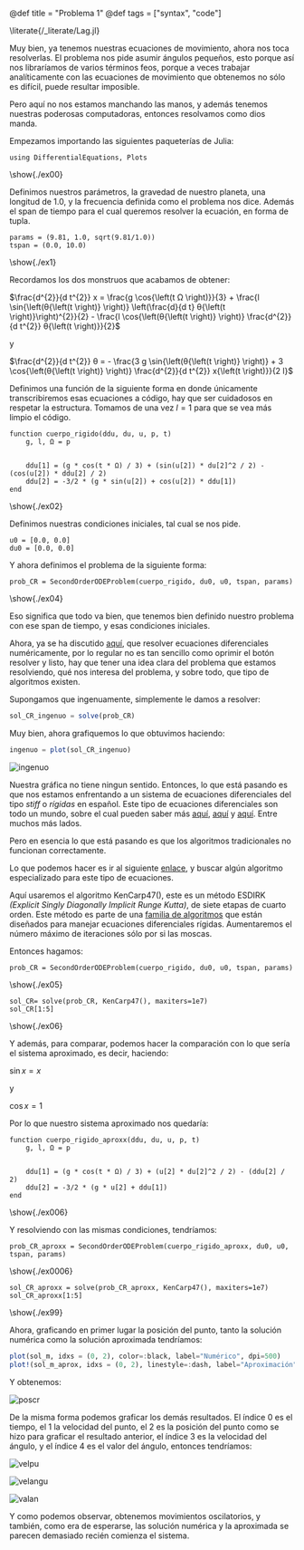 <!-- @def showall = true -->
@def title = "Problema 1"
@def tags = ["syntax", "code"]


\literate{/_literate/Lag.jl}

Muy bien, ya tenemos nuestras ecuaciones de movimiento, ahora nos toca resolverlas. El problema nos pide asumir ángulos pequeños, esto porque así nos libraríamos de varios términos feos, porque a veces trabajar analíticamente con las ecuaciones de movimiento que obtenemos no sólo es difícil, puede resultar imposible. 

Pero aquí no nos estamos manchando las manos, y además tenemos nuestras poderosas computadoras, entonces resolvamos como dios manda. 

Empezamos importando las siguientes paqueterías de Julia:


```julia:./ex00
using DifferentialEquations, Plots
```
\show{./ex00}

Definimos nuestros parámetros, la gravedad de nuestro planeta, una longitud de 1.0, y la frecuencia definida como el problema nos dice. Además el span de tiempo para el cual queremos resolver la ecuación, en forma de tupla. 

```julia:./ex1
params = (9.81, 1.0, sqrt(9.81/1.0))
tspan = (0.0, 10.0)
```

\show{./ex1}

Recordamos los dos monstruos que acabamos de obtener:

$\frac{d^{2}}{d t^{2}} x = \frac{g \cos{\left(t Ω \right)}}{3} + \frac{l \sin{\left(θ{\left(t \right)} \right)} \left(\frac{d}{d t} θ{\left(t \right)}\right)^{2}}{2} - \frac{l \cos{\left(θ{\left(t \right)} \right)} \frac{d^{2}}{d t^{2}} θ{\left(t \right)}}{2}$

y

$\frac{d^{2}}{d t^{2}} θ = - \frac{3 g \sin{\left(θ{\left(t \right)} \right)} + 3 \cos{\left(θ{\left(t \right)} \right)} \frac{d^{2}}{d t^{2}} x{\left(t \right)}}{2 l}$

Definimos una función de la siguiente forma en donde únicamente transcribiremos esas ecuaciones a código, hay que ser cuidadosos en respetar la estructura. Tomamos de una vez $l = 1$ para que se vea más limpio el código.


```julia:./ex02
function cuerpo_rigido(ddu, du, u, p, t)
    g, l, Ω = p


    ddu[1] = (g * cos(t * Ω) / 3) + (sin(u[2]) * du[2]^2 / 2) - (cos(u[2]) * ddu[2] / 2)
    ddu[2] = -3/2 * (g * sin(u[2]) + cos(u[2]) * ddu[1]) 
end
```

\show{./ex02}

Definimos nuestras condiciones iniciales, tal cual se nos pide.

```julia:./ex03
u0 = [0.0, 0.0]
du0 = [0.0, 0.0]
```

Y ahora definimos el problema de la siguiente forma:

```julia:./ex04
prob_CR = SecondOrderODEProblem(cuerpo_rigido, du0, u0, tspan, params)
```
\show{./ex04}

Eso significa que todo va bien, que tenemos bien definido nuestro problema con ese span de tiempo, y esas condiciones iniciales.

Ahora, ya se ha discutido [aquí](https://marcoherrera-s.github.io/Problemas/Ejercicios/oscilador/), que resolver ecuaciones diferenciales numéricamente, por lo regular no es tan sencillo como oprimir el botón resolver y listo, hay que tener una idea clara del problema que estamos resolviendo, qué nos interesa del problema, y sobre todo, que tipo de algoritmos existen. 

Supongamos que ingenuamente, simplemente le damos a resolver:


```julia
sol_CR_ingenuo = solve(prob_CR)
```
<!-- \show{./ex59} -->


Muy bien, ahora grafiquemos lo que obtuvimos haciendo:


```julia
ingenuo = plot(sol_CR_ingenuo)
```
<!-- \show{./ex58} -->


![ingenuo](/assets/ingenuo.png)


Nuestra gráfica no tiene ningun sentido. 
Entonces, lo que está pasando es que nos estamos enfrentando a un sistema de ecuaciones diferenciales del tipo _stiff_ o _rígidas_ en español. 
Este tipo de ecuaciones diferenciales son todo un mundo, sobre el cual pueden saber más [aquí](https://en.wikipedia.org/wiki/Stiff_equation), [aquí](https://scicomp.stackexchange.com/questions/891/the-definition-of-stiff-ode-system) y [aquí](https://docs.sciml.ai/SciMLTutorialsOutput/html/introduction/02-choosing_algs.html). Entre muchos más lados. 

Pero en esencia lo que está pasando es que los algoritmos tradicionales no funcionan correctamente.

Lo que podemos hacer es ir al siguiente [enlace](https://docs.sciml.ai/DiffEqDocs/stable/solvers/ode_solve/#OrdinaryDiffEq.jl-for-Stiff-Equations), y buscar algún algoritmo especializado para este tipo de ecuaciones.

Aquí usaremos el algoritmo KenCarp47(), este es un método ESDIRK _(Explicit Singly Diagonally Implicit Runge Kutta)_, de siete etapas de cuarto orden. Este método es parte de una [familia de algoritmos](https://arxiv.org/abs/1803.01613) que están diseñados para manejar ecuaciones diferenciales rígidas. Aumentaremos el número máximo de iteraciones sólo por si las moscas. 

Entonces hagamos: 


```julia:./ex05
prob_CR = SecondOrderODEProblem(cuerpo_rigido, du0, u0, tspan, params)
```
\show{./ex05}

```julia:./ex06
sol_CR= solve(prob_CR, KenCarp47(), maxiters=1e7)
sol_CR[1:5]

```
\show{./ex06}


Y además, para comparar, podemos hacer la comparación con lo que sería el sistema aproximado, es decir, haciendo: 

$\sin{x} = x$

y 

$\cos{x} = 1$

Por lo que nuestro sistema aproximado nos quedaría:


```julia:./ex006
function cuerpo_rigido_aproxx(ddu, du, u, p, t)
    g, l, Ω = p


    ddu[1] = (g * cos(t * Ω) / 3) + (u[2] * du[2]^2 / 2) - (ddu[2] / 2)
    ddu[2] = -3/2 * (g * u[2] + ddu[1]) 
end

```
\show{./ex006}

Y resolviendo con las mismas condiciones, tendríamos:

```julia:./ex0006
prob_CR_aproxx = SecondOrderODEProblem(cuerpo_rigido_aproxx, du0, u0, tspan, params)
```
\show{./ex0006}

```julia:./ex99
sol_CR_aproxx = solve(prob_CR_aproxx, KenCarp47(), maxiters=1e7)
sol_CR_aproxx[1:5]

```
\show{./ex99}

Ahora, graficando en primer lugar la posición del punto, tanto la solución numérica como la solución aproximada tendríamos:

```julia
plot(sol_m, idxs = (0, 2), color=:black, label="Numérico", dpi=500)
plot!(sol_m_aprox, idxs = (0, 2), linestyle=:dash, label="Aproximación", ylabel="Posición del punto", ylims=(-7,7), color=:red, title="Posición del punto en cuerpo rígido")
```
Y obtenemos:

![poscr](/assets/pospunto.png)

De la misma forma podemos graficar los demás resultados. El índice 0 es el tiempo, el 1 la velocidad del punto, el 2 es la posición del punto como se hizo para graficar el resultado anterior, el índice 3 es la velocidad del ángulo, y el índice 4 es el valor del ángulo, entonces tendríamos:


![velpu](/assets/velpunto.png)

![velangu](/assets/velangulo.png)

![valan](/assets/anguba.png)

Y como podemos observar, obtenemos movimientos oscilatorios, y también, como era de esperarse, las solución numérica y la aproximada se parecen demasiado recién comienza el sistema. 
